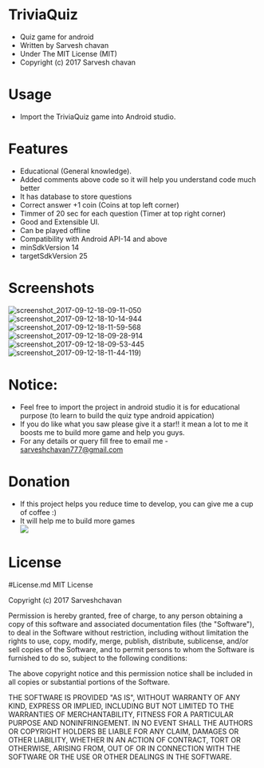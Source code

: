 # TriviaQuiz
- Quiz game for android
- Written by Sarvesh chavan
- Under The MIT License (MIT)
- Copyright (c) 2017 Sarvesh chavan

# Usage
- Import the TriviaQuiz game into Android studio.

# Features
- Educational (General knowledge).
- Added comments above code so it will help you understand code much better 
- It has database to store questions 
- Correct answer +1 coin (Coins at top left corner)
- Timmer of 20 sec for each question (Timer at top right corner)
- Good and Extensible UI.
- Can be played offline 
- Compatibility with Android API-14 and above
- minSdkVersion 14
- targetSdkVersion 25

# Screenshots
![screenshot_2017-09-12-18-09-11-050](https://user-images.githubusercontent.com/22947683/30327745-d58f6054-9792-11e7-95f6-cc58f26a87de.jpg)
![screenshot_2017-09-12-18-10-14-944](https://user-images.githubusercontent.com/22947683/30327761-dc22de64-9792-11e7-8f07-2a470352d6ae.jpg)
![screenshot_2017-09-12-18-11-59-568](https://user-images.githubusercontent.com/22947683/30327767-e06793ac-9792-11e7-93c4-4f952042b0ed.jpg)
![screenshot_2017-09-12-18-09-28-914](https://user-images.githubusercontent.com/22947683/30327776-e5c1f022-9792-11e7-8063-903ad3c06c6c.jpg)
![screenshot_2017-09-12-18-09-53-445](https://user-images.githubusercontent.com/22947683/30327780-e91bd936-9792-11e7-8050-a051439294d5.jpg)
![screenshot_2017-09-12-18-11-44-119](https://user-images.githubusercontent.com/22947683/30327828-0c65a0ac-9793-11e7-987c-20c00e70ff8a.jpg))


# Notice:
- Feel free to import the project in android studio it is for educational purpose (to learn to build the quiz type android appication)
- If you do like what you saw please give it a star!! it mean a lot to me it boosts me to build more game and help you guys.
- For any details or query fill free to email me - sarveshchavan777@gmail.com

# Donation
- If this project helps you reduce time to develop, you can give me a cup of coffee :)
- It will help me to build more games  
[![](https://www.paypalobjects.com/en_US/i/btn/btn_donateCC_LG.gif)](https://www.paypal.me/sarveshchavan)

# License
#License.md
MIT License

Copyright (c) 2017 Sarveshchavan

Permission is hereby granted, free of charge, to any person obtaining a copy of this software and associated documentation files (the "Software"), to deal in the Software without restriction, including without limitation the rights to use, copy, modify, merge, publish, distribute, sublicense, and/or sell copies of the Software, and to permit persons to whom the Software is furnished to do so, subject to the following conditions:

The above copyright notice and this permission notice shall be included in all copies or substantial portions of the Software.

THE SOFTWARE IS PROVIDED "AS IS", WITHOUT WARRANTY OF ANY KIND, EXPRESS OR IMPLIED, INCLUDING BUT NOT LIMITED TO THE WARRANTIES OF MERCHANTABILITY, FITNESS FOR A PARTICULAR PURPOSE AND NONINFRINGEMENT. IN NO EVENT SHALL THE AUTHORS OR COPYRIGHT HOLDERS BE LIABLE FOR ANY CLAIM, DAMAGES OR OTHER LIABILITY, WHETHER IN AN ACTION OF CONTRACT, TORT OR OTHERWISE, ARISING FROM, OUT OF OR IN CONNECTION WITH THE SOFTWARE OR THE USE OR OTHER DEALINGS IN THE SOFTWARE.

